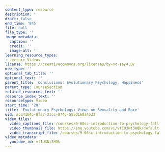 ```yaml
---
content_type: resource
description: ''
draft: false
end_time: '845'
file: null
file_type: ''
image_metadata:
  caption: ''
  credit: ''
  image-alt: ''
learning_resource_types:
- Lecture Videos
license: https://creativecommons.org/licenses/by-nc-sa/4.0/
ocw_type: ''
optional_tab_title: ''
optional_text: ''
parent_title: 'Conclusions: Evolutionary Psychology, Happiness'
parent_type: CourseSection
related_resources_text: ''
resource_index_text: ''
resourcetype: Video
start_time: '28'
title: 'Evolutionary Psychology: Views on Sexuality and Race'
uid: acc41b45-8fa7-23cc-0745-585d168a4633
video_files:
  video_captions_file: /courses/9-00sc-introduction-to-psychology-fall-2011/fda4d50d71b05ca3a59b47217c9c0313_vf1U3Nt3HQk.vtt
  video_thumbnail_file: https://img.youtube.com/vi/vf1U3Nt3HQk/default.jpg
  video_transcript_file: /courses/9-00sc-introduction-to-psychology-fall-2011/9657df97da6fe4cd73d7daaf5738df46_vf1U3Nt3HQk.pdf
video_metadata:
  youtube_id: vf1U3Nt3HQk
---
```

